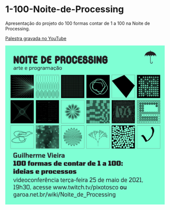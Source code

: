 # 1-100-Noite-de-Processing
Apresentação do projeto do 100 formas contar de 1 a 100 na Noite de Processing.

[Palestra gravada no YouTube](https://www.youtube.com/watch?v=hjoILO9_oJQ)

![Imagem de divulgação da Noite de Processing do dia 25 de Maio de 2021](https://github.com/1-100/1-100-Noite-de-Processing/raw/main/NDP-05-2021-ImagemDivulga%C3%A7%C3%A3o.jpg)
